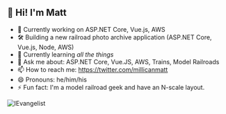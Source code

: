 ## 👋 Hi! I'm Matt

<!--
**mmillican/mmillican** is a ✨ _special_ ✨ repository because its `README.md` (this file) appears on your GitHub profile.
Here are some ideas to get you started: -->

- 🔭 Currently working on ASP.NET Core, Vue.js, AWS
- 🛠  Building a new railroad photo archive application (ASP.NET Core, Vue.js, Node, AWS)
- 🌱 Currently learning *all the things*
- 💬 Ask me about: ASP.NET Core, Vue.JS, AWS, Trains, Model Railroads
- 📫 How to reach me: https://twitter.com/millicanmatt
- 😄 Pronouns: he/him/his
- ⚡ Fun fact: I'm a model railroad geek and have an N-scale layout.

<img align="left" src="https://github-readme-stats.vercel.app/api/top-langs/?username=mmillican&layout=compact&hide=html" alt="IEvangelist" />


<!-- - 👯 I’m looking to collaborate on ... -->
<!-- - 🤔 I’m looking for help with ... -->
